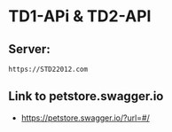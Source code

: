 # TD1-APi & TD2-API
## Server:
`https://STD22012.com`

## Link to petstore.swagger.io
* https://petstore.swagger.io/?url=#/

